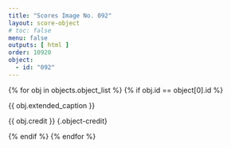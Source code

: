 ```yaml
---
title: "Scores Image No. 092"
layout: score-object
# toc: false
menu: false
outputs: [ html ]
order: 10920
object:
  - id: "092"
---
```


{% for obj in objects.object_list %}
{% if obj.id == object[0].id %}

{{ obj.extended_caption }}

{{ obj.credit }} {.object-credit}

{% endif %}
{% endfor %}
